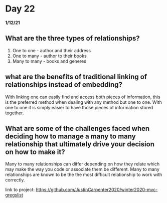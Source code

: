 # Day 22
__1/12/21__

## What are the three types of relationships?
1. One to one - author and their address
2. One to many - author to their books
3. Many to many - books and generes
## what are the benefits of traditional linking of relationships instead of embedding?
With linking one can easily find and access both pieces of information, this is the preferred method when dealing with any method but one to one. With one to one it is simply easier to have those pieces of information stored together.
## What are some of the challenges faced when deciding how to manage a many to many relationship that ultimately drive your decision on how to make it?
Many to many relationships can differ depending on how they relate which may make the way you code or associate them be different. Many to many relationships are known to be the the most difficult relationship to work with correctly.

link to project: https://github.com/JustinCarpenter2020/winter2020-mvc-gregslist
